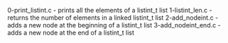 0-print_listint.c - prints all the elements of a listint_t list
1-listint_len.c - returns the number of elements in a linked listint_t list
2-add_nodeint.c - adds a new node at the beginning of a listint_t list
3-add_nodeint_end.c - adds a new node at the end of a listint_t list
